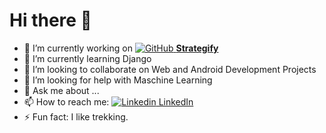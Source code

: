 # Hi there 👋

- 🔭 I’m currently working on [![GitHub](https://i.stack.imgur.com/tskMh.png) **Strategify**](https://github.com/5sachin/Strategify)
- 🌱 I’m currently learning Django
- 👯 I’m looking to collaborate on Web and Android Development Projects
- 🤔 I’m looking for help with Maschine Learning
- 💬 Ask me about ...
- 📫 How to reach me: [![Linkedin](https://i.stack.imgur.com/gVE0j.png) LinkedIn](https://www.linkedin.com/in/sachin-mishra-5850821b1/)      
- ⚡ Fun fact: I like trekking. 

